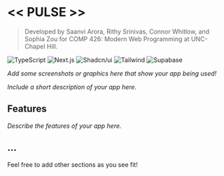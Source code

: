 # << PULSE >>

> Developed by Saanvi Arora, Rithy Srinivas, Connor Whitlow, and Sophia Zou  for COMP 426: Modern Web Programming at UNC-Chapel Hill.


![TypeScript](https://img.shields.io/badge/-TypeScript-05122A?style=flat&logo=typescript)
![Next.js](https://img.shields.io/badge/-Next.js-05122A?style=flat&logo=nextdotjs)
![Shadcn/ui](https://img.shields.io/badge/-Shadcn_UI-05122A?style=flat&logo=shadcnui)
![Tailwind](https://img.shields.io/badge/-Tailwind-05122A?style=flat&logo=tailwindcss)
![Supabase](https://img.shields.io/badge/-Supabase-05122A?style=flat&logo=supabase)

*Add some screenshots or graphics here that show your app being used!*

*Include a short description of your app here.*

## Features

*Describe the features of your app here.*

## ...

Feel free to add other sections as you see fit!
